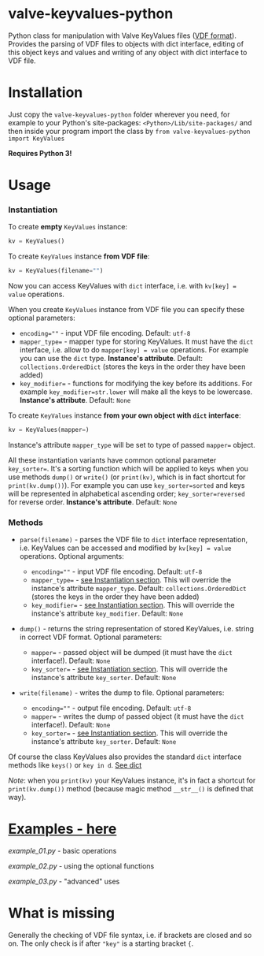 # valve-keyvalues-python
Python class for manipulation with Valve KeyValues files ([VDF format](https://developer.valvesoftware.com/wiki/KeyValues)). Provides the parsing of VDF files to objects with dict interface, editing of this object keys and values and writing of any object with dict interface to VDF file.

# Installation
Just copy the `valve-keyvalues-python` folder wherever you need, for example to your Python's site-packages: `<Python>/Lib/site-packages/` and then inside your program import the class by `from valve-keyvalues-python import KeyValues`

**Requires Python 3!**

# Usage
### Instantiation

To create **empty** `KeyValues` instance:

```python
kv = KeyValues()
```

To create `KeyValues` instance **from VDF file**:

```python
kv = KeyValues(filename="")
```

Now you can access KeyValues with `dict` interface, i.e. with `kv[key] = value` operations.

When you create `KeyValues` instance from VDF file you can specify these optional parameters:

* `encoding=""` - input VDF file encoding. Default: `utf-8`
* `mapper_type=` - mapper type for storing KeyValues. It must have the `dict` interface, i.e. allow to do `mapper[key] = value` operations. For example you can use the `dict` type. **Instance's attribute**. Default: `collections.OrderedDict` (stores the keys in the order they have been added)
* `key_modifier=` - functions for modifying the key before its additions. For example `key_modifier=str.lower` will make all the keys to be lowercase. **Instance's attribute**. Default: `None`

To create `KeyValues` instance **from your own object with `dict` interface**:

```python
kv = KeyValues(mapper=)
```

Instance's attribute `mapper_type` will be set to type of passed `mapper=` object.

All these instantiation variants have common optional parameter `key_sorter=`. It's a sorting function which will be applied to keys when you use methods `dump()` or `write()` (or `print(kv)`, which is in fact shortcut for `print(kv.dump())`). For example you can use `key_sorter=sorted` and keys will be represented in alphabetical ascending order; `key_sorter=reversed` for reverse order. **Instance's attribute**. Default: `None`

### Methods
* `parse(filename)` - parses the VDF file to `dict` interface representation, i.e. KeyValues can be accessed and modified by `kv[key] = value` operations. Optional arguments:
  * `encoding=""` - input VDF file encoding. Default: `utf-8`
  * `mapper_type=` - [see Instantiation section](README.md#instantiation). This will override the instance's attribute `mapper_type`. Default: `collections.OrderedDict` (stores the keys in the order they have been added)
  * `key_modifier=` - [see Instantiation section](README.md#instantiation). This will override the instance's attribute `key_modifier`. Default: `None`
 
* `dump()` - returns the string representation of stored KeyValues, i.e. string in correct VDF format. Optional parameters:
  * `mapper=` - passed object will be dumped (it must have the `dict` interface!). Default: `None`
  * `key_sorter=` - [see Instantiation section](README.md#instantiation). This will override the instance's attribute `key_sorter`. Default: `None`

* `write(filename)` - writes the dump to file. Optional parameters:
  * `encoding=""` - output file encoding. Default: `utf-8`
  * `mapper=` - writes the dump of passed object (it must have the `dict` interface!). Default: `None`
  * `key_sorter=` - [see Instantiation section](README.md#instantiation). This will override the instance's attribute `key_sorter`. Default: `None`

Of course the class KeyValues also provides the standard `dict` interface methods like `keys()` or `key in d`. [See dict](https://docs.python.org/3.5/library/stdtypes.html#dict)

*Note*: when you `print(kv)` your KeyValues instance, it's in fact a shortcut for `print(kv.dump())` method (because magic method `__str__()` is defined that way).

# [Examples - here](examples/)

*example_01.py* - basic operations

*example_02.py* - using the optional functions

*example_03.py* - "advanced" uses

# What is missing

Generally the checking of VDF file syntax, i.e. if brackets are closed and so on. The only check is if after `"key"` is a starting bracket `{`.

